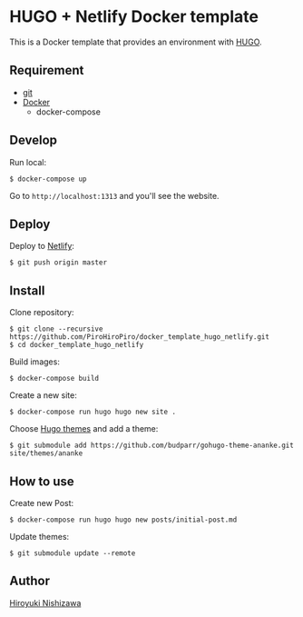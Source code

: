 # HUGO + Netlify Docker template

This is a Docker template that provides an environment with [HUGO](https://gohugo.io/).

## Requirement

- [git](https://git-scm.com/)
- [Docker](https://www.docker.com/)
  - docker-compose

## Develop

Run local:

```console
$ docker-compose up
```

Go to `http://localhost:1313` and you'll see the website.

## Deploy

Deploy to [Netlify](https://www.netlify.com/):

```console
$ git push origin master
```

## Install

Clone repository:

```console
$ git clone --recursive https://github.com/PiroHiroPiro/docker_template_hugo_netlify.git
$ cd docker_template_hugo_netlify
```

Build images:

```console
$ docker-compose build
```

Create a new site:

```console
$ docker-compose run hugo hugo new site .
```

Choose [Hugo themes](https://themes.gohugo.io/) and add a theme:

```console
$ git submodule add https://github.com/budparr/gohugo-theme-ananke.git site/themes/ananke
```

## How to use

Create new Post:

```console
$ docker-compose run hugo hugo new posts/initial-post.md
```

Update themes:

```console
$ git submodule update --remote
```

## Author

[Hiroyuki Nishizawa](https://github.com/PiroHiroPiro)
